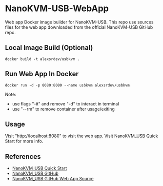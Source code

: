 # NanoKVM-USB-WebApp
Web app Docker image builder for NanoKVM-USB. This repo use sources files for the web app downloaded from the official NanoKVM-USB GitHub repo. 

## Local Image Build (Optional)
```docker
docker build -t alexsrdev/usbkvm .
```

## Run Web App In Docker
```docker
docker run -d -p 8080:8080 --name usbkvm alexsrdev/usbkvm
```
Note: 
- use flags "-it" and remove "-d" to interact in terminal
- use "--rm" to remove container after usage/exiting

## Usage
Visit "http://localhost:8080" to visit the web app. Visit NanoKVM_USB Quick Start for more info.

## References
- [NanoKVM_USB Quick Start](https://wiki.sipeed.com/hardware/en/kvm/NanoKVM_USB/quick_start.html)
- [NanoKVM_USB GitHub](https://github.com/sipeed/NanoKVM-USB)
- [NanoKVM_USB GitHub Web App Source](https://github.com/sipeed/NanoKVM-USB/releases/download/v1.0.1/NanoKVM-USB-1.0.1-browser.zip)
